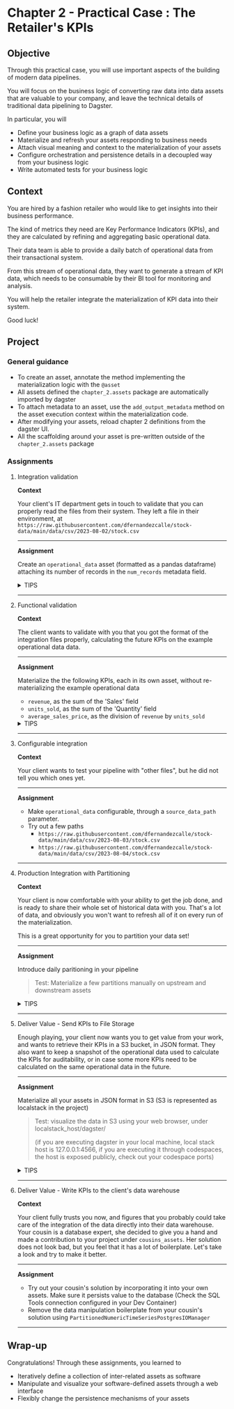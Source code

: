 # Chapter 2 - Practical Case : The Retailer's KPIs

## Objective

Through this practical case, you will use important aspects of the building of modern data pipelines.

You will focus on the business logic of converting raw data into data assets that are valuable to your company,
and leave the technical details of traditional data pipelining to Dagster.

In particular, you will

- Define your business logic as a graph of data assets
- Materialize and refresh your assets responding to business needs
- Attach visual meaning and context to the materialization of your assets
- Configure orchestration and persistence details in a decoupled way from your business logic
- Write automated tests for your business logic

## Context

You are hired by a fashion retailer who would like to get insights into their business performance.

The kind of metrics they need are Key Performance Indicators (KPIs), and they are calculated by refining and aggregating basic operational data.

Their data team is able to provide a daily batch of operational data from their transactional system.

From this stream of operational data, they want to generate a stream of KPI data, which needs to be consumable by their BI tool for monitoring and analysis.

You will help the retailer integrate the materialization of KPI data into their system.

Good luck!

## Project

### General guidance

- To create an asset, annotate the method implementing the materialization logic with the `@asset`
- All assets defined the `chapter_2.assets` package are automatically imported by dagster
- To attach metadata to an asset, use the `add_output_metadata` method on the asset execution context within the materialization code.
- After modifying your assets, reload chapter 2 definitions from the dagster UI.
- All the scaffolding around your asset is pre-written outside of the `chapter_2.assets` package

### Assignments

1. Integration validation

   **Context**

   Your client's IT department gets in touch to validate that you can properly read the files from their system. They left a file in their environment, at `https://raw.githubusercontent.com/dfernandezcalle/stock-data/main/data/csv/2023-08-02/stock.csv`

   ---
   **Assignment**

   Create an `operational_data` asset (formatted as a pandas dataframe) attaching its number of records in the `num_records` metadata field.

    <details>
    <summary>TIPS</summary>

    - To easily convert a csv from an url to a dataframe, you can use `pd.read_csv(csv_url)`
    </details>

   ---

2. Functional validation

   **Context**

   The client wants to validate with you that you got the format of the integration files properly, calculating the future KPIs on the example operational data data.

   ---
   **Assignment**

   Materialize the the following KPIs, each in its own asset, without re-materializing the example operational data

   - `revenue`, as the sum of the 'Sales' field
   - `units_sold`, as the sum of the 'Quantity' field
   - `average_sales_price`, as the division of `revenue` by `units_sold`


    <details>
    <summary>TIPS</summary>

    - A [simple sum on the dataframe's columns](https://pandas.pydata.org/docs/reference/api/pandas.DataFrame.sum.html) should do the trick!
    </details>

   ---

3. Configurable integration

   **Context**

   Your client wants to test your pipeline with "other files", but he did not tell you which ones yet.

   ---
   **Assignment**

   - Make `operational_data` configurable, through a `source_data_path` parameter.
   - Try out a few paths
     - `https://raw.githubusercontent.com/dfernandezcalle/stock-data/main/data/csv/2023-08-03/stock.csv`
     - `https://raw.githubusercontent.com/dfernandezcalle/stock-data/main/data/csv/2023-08-04/stock.csv`

   ---

4. Production Integration with Partitioning

   **Context**

   Your client is now comfortable with your ability to get the job done, and is ready to share their whole set of historical data with you. That's a lot of data, and obviously you won't want to refresh all of it on every run of the materialization.

   This is a great opportunity for you to partition your data set!

   ---
   **Assignment**

   Introduce daily paritioning in your pipeline

   > Test: Materialize a few partitions manually on upstream and downstream assets

   <details>
   <summary>TIPS</summary>

    - Partitioning needs to be introduced in all the assets of your pipeline
   </details>

    ---

5. Deliver Value - Send KPIs to File Storage

   Enough playing, your client now wants you to get value from your work, and wants to retrieve their KPIs in a S3 bucket, in JSON format.
   They also want to keep a snapshot of the operational data used to calculate the KPIs for auditability, or in case some more KPIs need to be calculated on the same operational data in the future.

   ---
   **Assignment**

   Materialize all your assets in JSON format in S3 (S3 is represented as localstack in the project)

   > Test: visualize the data in S3 using your web browser, under localstack_host/dagster/
   >
   > (if you are executing dagster in your local machine, local stack host is 127.0.0.1:4566, if you are executing it through codespaces, the host is exposed publicly, check out your codespace ports)


   <details>
   <summary>TIPS</summary>

   - There is an IO manager ready to take care of persistence for you under resources

   </details>

   ---


6. Deliver Value - Write KPIs to the client's data warehouse

   **Context**

   Your client fully trusts you now, and figures that you probably could take care of the integration of the data directly into their data warehouse.
   Your cousin is a database expert, she decided to give you a hand and made a contribution to your project under `cousins_assets`.
   Her solution does not look bad, but you feel that it has a lot of boilerplate. Let's take a look and try to make it better.


   ---
   **Assignment**

   - Try out your cousin's solution by incorporating it into your own assets. Make sure it persists value to the database (Check the SQL Tools connection configured in your Dev Container)
   - Remove the data manipulation boilerplate from your cousin's solution using `PartitionedNumericTimeSeriesPostgresIOManager`

   ---


## Wrap-up

Congratulations! Through these assignments, you learned to
- Iteratively define a collection of inter-related assets as software
- Manipulate and visualize your software-defined assets through a web interface
- Flexibly change the persistence mechanisms of your assets
